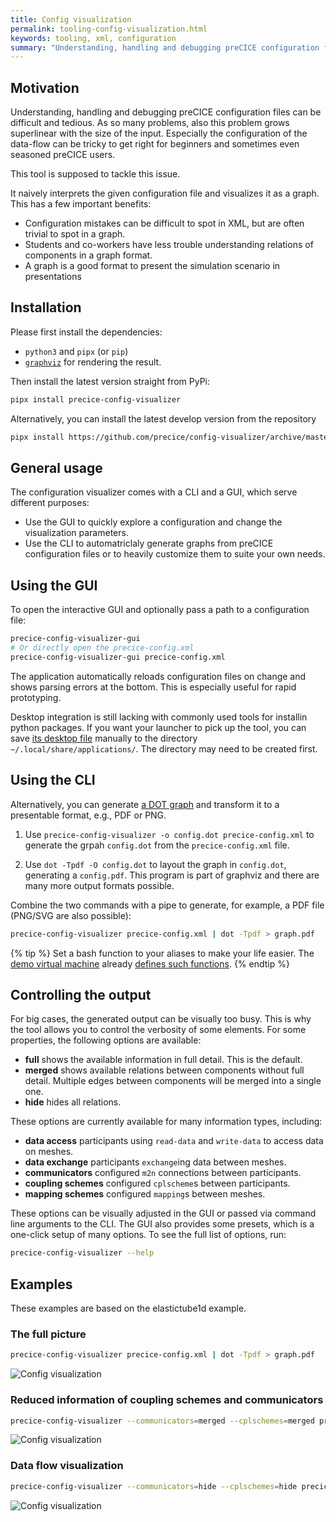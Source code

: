 ```yaml
---
title: Config visualization
permalink: tooling-config-visualization.html
keywords: tooling, xml, configuration
summary: "Understanding, handling and debugging preCICE configuration files can be difficult and tedious. This tool simplifies this process by visualizing the configuration as a dot graph."
---
```


## Motivation

Understanding, handling and debugging preCICE configuration files can be difficult and tedious.
As so many problems, also this problem grows superlinear with the size of the input.
Especially the configuration of the data-flow can be tricky to get right for beginners and sometimes even seasoned preCICE users.

This tool is supposed to tackle this issue.

It naively interprets the given configuration file and visualizes it as a graph.
This has a few important benefits:

* Configuration mistakes can be difficult to spot in XML, but are often trivial to spot in a graph.
* Students and co-workers have less trouble understanding relations of components in a graph format.
* A graph is a good format to present the simulation scenario in presentations

## Installation

Please first install the dependencies:

* `python3` and `pipx` (or `pip`)
* [`graphviz`](https://graphviz.org/download/) for rendering the result.

Then install the latest version straight from PyPi:

```bash
pipx install precice-config-visualizer
```

Alternatively, you can install the latest develop version from the repository

```bash
pipx install https://github.com/precice/config-visualizer/archive/master.zip
```

## General usage

The configuration visualizer comes with a CLI and a GUI, which serve different purposes:

* Use the GUI to quickly explore a configuration and change the visualization parameters.
* Use the CLI to automatriclaly generate graphs from preCICE configuration files or to heavily customize them to suite your own needs.

## Using the GUI

To open the interactive GUI and optionally pass a path to a configuration file:

```bash
precice-config-visualizer-gui
# Or directly open the precice-config.xml
precice-config-visualizer-gui precice-config.xml 
```

The application automatically reloads configuration files on change and shows parsing errors at the bottom. This is especially useful for rapid prototyping.

Desktop integration is still lacking with commonly used tools for installin python packages.
If you want your launcher to pick up the tool, you can save [its desktop file](https://raw.githubusercontent.com/precice/config-visualizer/master/data/org.precice.config_visualizer.desktop) manually to the directory `~/.local/share/applications/`. The directory may need to be created first.

## Using the CLI

Alternatively, you can generate [a DOT graph](https://graphviz.org/doc/info/lang.html) and transform it to a presentable format, e.g., PDF or PNG.

1. Use `precice-config-visualizer -o config.dot precice-config.xml` to generate the grpah `config.dot` from the `precice-config.xml` file.

2. Use `dot -Tpdf -O config.dot` to layout the graph in `config.dot`, generating a `config.pdf`.
  This program is part of graphviz and there are many more output formats possible.

Combine the two commands with a pipe to generate, for example, a PDF file (PNG/SVG are also possible):

```bash
precice-config-visualizer precice-config.xml | dot -Tpdf > graph.pdf
```

{% tip %}
Set a bash function to your aliases to make your life easier. The [demo virtual machine](installation-vm.html) already [defines such functions](https://github.com/precice/vm/blob/main/provisioning/.alias).
{% endtip  %}

## Controlling the output

For big cases, the generated output can be visually too busy.
This is why the tool allows you to control the verbosity of some elements.
For some properties, the following options are available:

* **full** shows the available information in full detail. This is the default.
* **merged** shows available relations between components without full detail. Multiple edges between components will be merged into a single one.
* **hide** hides all relations.

These options are currently available for many information types, including:

* **data access** participants using `read-data` and `write-data` to access data on meshes.
* **data exchange** participants `exchange`ing data between meshes.
* **communicators** configured `m2n` connections between participants.
* **coupling schemes** configured `cplscheme`s between participants.
* **mapping schemes** configured `mapping`s between meshes.

These options can be visually adjusted in the GUI or passed via command line arguments to the CLI.
The GUI also provides some presets, which is a one-click setup of many options.
To see the full list of options, run:

```bash
precice-config-visualizer --help
```

## Examples

These examples are based on the elastictube1d example.

### The full picture

```bash
precice-config-visualizer precice-config.xml | dot -Tpdf > graph.pdf
```

![Config visualization](images/docs/tooling/elastictube1d-full.svg)

### Reduced information of coupling schemes and communicators

```bash
precice-config-visualizer --communicators=merged --cplschemes=merged precice-config.xml | dot -Tpdf > graph.pdf
```

![Config visualization](images/docs/tooling/elastictube1d-cpl-com-merged.svg)

### Data flow visualization

```bash
precice-config-visualizer --communicators=hide --cplschemes=hide precice-config.xml | dot -Tpdf > graph.pdf
```

![Config visualization](images/docs/tooling/elastictube1d-data-flow.svg)
